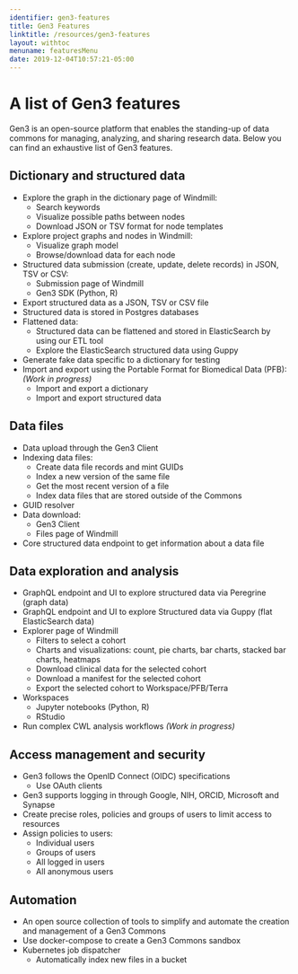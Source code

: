 ```yaml
---
identifier: gen3-features
title: Gen3 Features
linktitle: /resources/gen3-features
layout: withtoc
menuname: featuresMenu
date: 2019-12-04T10:57:21-05:00
---
```



# A list of Gen3 features

Gen3 is an open-source platform that enables the standing-up of data commons for managing, analyzing, and sharing research data. Below you can find an exhaustive list of Gen3 features.

## Dictionary and structured data

* Explore the graph in the dictionary page of Windmill:
    * Search keywords
    * Visualize possible paths between nodes
    * Download JSON or TSV format for node templates 
* Explore project graphs and nodes in Windmill:
    * Visualize graph model
    * Browse/download data for each node
* Structured data submission (create, update, delete records) in JSON, TSV or CSV:
    * Submission page of Windmill
    * Gen3 SDK (Python, R)
* Export structured data as a JSON, TSV or CSV file
* Structured data is stored in Postgres databases
* Flattened data:
    * Structured data can be flattened and stored in ElasticSearch by using our ETL tool
    * Explore the ElasticSearch structured data using Guppy
* Generate fake data specific to a dictionary for testing
* Import and export using the Portable Format for Biomedical Data (PFB): *(Work in progress)*
    * Import and export a dictionary
    * Import and export structured data

## Data files

* Data upload through the Gen3 Client
* Indexing data files:
    * Create data file records and mint GUIDs
    * Index a new version of the same file
    * Get the most recent version of a file
    * Index data files that are stored outside of the Commons
* GUID resolver
* Data download:
    * Gen3 Client
    * Files page of Windmill
* Core structured data endpoint to get information about a data file

## Data exploration and analysis

* GraphQL endpoint and UI to explore structured data via Peregrine (graph data)
* GraphQL endpoint and UI to explore Structured data via Guppy (flat ElasticSearch data)
* Explorer page of Windmill
    * Filters to select a cohort
    * Charts and visualizations: count, pie charts, bar charts, stacked bar charts, heatmaps
    * Download clinical data for the selected cohort
    * Download a manifest for the selected cohort
    * Export the selected cohort to Workspace/PFB/Terra
* Workspaces
    * Jupyter notebooks (Python, R)
    * RStudio
* Run complex CWL analysis workflows *(Work in progress)*

## Access management and security

* Gen3 follows the OpenID Connect (OIDC) specifications
    * Use OAuth clients
* Gen3 supports logging in through Google, NIH, ORCID, Microsoft and Synapse
* Create precise roles, policies and groups of users to limit access to resources
* Assign policies to users:
    * Individual users
    * Groups of users
    * All logged in users
    * All anonymous users

## Automation

* An open source collection of tools to simplify and automate the creation and management of a Gen3 Commons
* Use docker-compose to create a Gen3 Commons sandbox
* Kubernetes job dispatcher
    * Automatically index new files in a bucket
